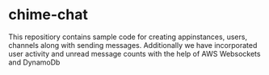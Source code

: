 # chime-chat

This repositiory contains sample code for creating appinstances, users, channels along with sending messages. Additionally we have incorporated user activity and unread message counts with the help of AWS Websockets and DynamoDb